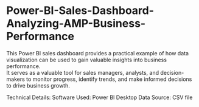 # Power-BI-Sales-Dashboard-Analyzing-AMP-Business-Performance
This Power BI sales dashboard provides a practical example of how data visualization can be used to gain valuable insights into business performance.  
It serves as a valuable tool for sales managers, analysts, and decision-makers to monitor progress, identify trends, and make informed decisions to drive business growth.

Technical Details:
Software Used: Power BI Desktop
Data Source: CSV file
